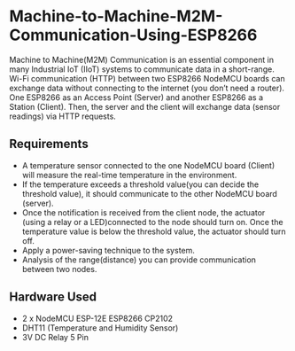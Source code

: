 # Machine-to-Machine-M2M-Communication-Using-ESP8266

Machine to Machine(M2M) Communication is an essential component in many Industrial IoT (IIoT) systems to communicate data in a short-range. Wi-Fi communication (HTTP) between two ESP8266 NodeMCU boards can exchange data without connecting to the internet (you don’t need a router). One ESP8266 as an Access Point (Server) and another ESP8266 as a Station (Client). Then, the server and the client will exchange data (sensor readings) via HTTP requests.

## Requirements

- A temperature sensor connected to the one NodeMCU board (Client) will measure the real-time temperature in the environment.
- If the temperature exceeds a threshold value(you can decide the threshold value), it should communicate to the other NodeMCU board (server).
- Once the notification is received from the client node, the actuator (using a relay or a LED)connected to the node should turn on. Once the temperature value is below the threshold value, the actuator should turn off.
- Apply a power-saving technique to the system.
- Analysis of the range(distance) you can provide communication between two nodes.

## Hardware Used

- 2 x NodeMCU ESP-12E ESP8266 CP2102
- DHT11 (Temperature and Humidity Sensor)
- 3V DC Relay 5 Pin
